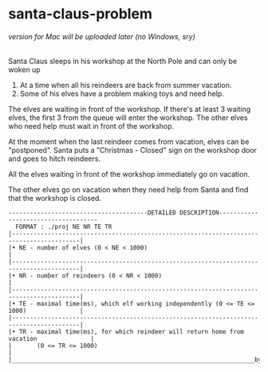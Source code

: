 # santa-claus-problem

###### version for Mac will be uploaded later (no Windows, sry)

Santa Claus sleeps in his workshop at the North Pole and can only be woken up

1. At a time when all his reindeers are back from summer vacation.
2. Some of his elves have a problem making toys and need help.  

The elves are waiting in front of the workshop. If there's at least 3 waiting elves, the first 3 from the queue will enter the workshop. 
The other elves who need help must wait in front of the workshop. 

At the moment when the last reindeer comes from vacation, elves can be "postponed". 
Santa puts a "Christmas - Closed" sign on the workshop door and goes to hitch reindeers.  

All the elves waiting in front of the workshop immediately go on vacation. 

The other elves go on vacation when they need help from Santa and find that the workshop is closed.

    ---------------------------------------DETAILED DESCRIPTION------------------------------------
      FORMAT : ./proj NE NR TE TR
    |-----------------------------------------------------------------------------------------|
    |• NE - number of elves (0 < NE < 1000)                                                   | 
    |-----------------------------------------------------------------------------------------|
    |• NR - number of reindeers (0 < NR < 1000)                                               |
    |-----------------------------------------------------------------------------------------|
    |• TE - maximal time(ms), which elf working independently (0 <= TE <= 1000)               | 
    |-----------------------------------------------------------------------------------------|
    |• TR - maximal time(ms), for which reindeer will return home from vacation               |
    |       (0 <= TR <= 1000)                                                                 |
    |____________________________________________________________________by_playfulFence______|
